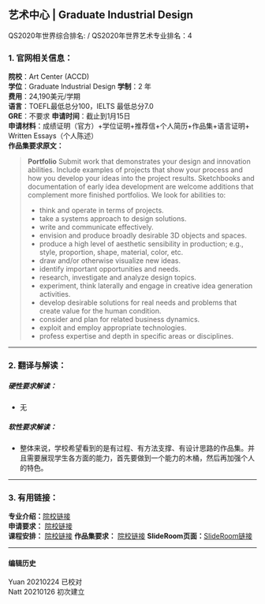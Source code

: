 ## 艺术中心 | Graduate Industrial Design   
QS2020年世界综合排名: /
QS2020年世界艺术专业排名：4



### 1. 官网相关信息：

**院校**：Art Center (ACCD)   
**学位**：Graduate Industrial Design
**学制**：2 年  
**费用**：24,190美元/学期  
**语言**：TOEFL最低总分100，IELTS 最低总分7.0  
**GRE**：不要求
**申请时间**：截止到1月15日     
**申请材料**：成绩证明（官方）+学位证明+推荐信+个人简历+作品集+语言证明+ Written Essays（个人陈述）    
**作品集要求原文：**   

> **Portfolio**
Submit work that demonstrates your design and innovation abilities. Include examples of projects that show your process and how you develop your ideas into the project results. Sketchbooks and documentation of early idea development are welcome additions that complement more finished portfolios. We look for abilities to:
>
>- think and operate in terms of projects.
>- take a systems approach to design solutions.
>- write and communicate effectively.
>- envision and produce broadly desirable 3D objects and spaces.
>- produce a high level of aesthetic sensibility in production; e.g., style, proportion, shape, material, color, etc.
>- draw and/or otherwise visualize new ideas.
>- identify important opportunities and needs.
>- research, investigate and analyze design topics.
>- experiment, think laterally and engage in creative idea generation activities.
>- develop desirable solutions for real needs and problems that create value for the human condition.
>- consider and plan for related business dynamics.
>- exploit and employ appropriate technologies.
>- profess expertise and depth in specific areas or disciplines.


---


### 2. 翻译与解读：

##### 硬性要求解读：
- 无




##### 软性要求解读：
- 整体来说，学校希望看到的是有过程、有方法支撑、有设计思路的作品集。并且需要展现学生各方面的能力，首先要做到一个能力的木桶，然后再加强个人的特色。

---


### 3. 有用链接：

**专业介绍：**[院校链接](http://www.artcenter.edu/academics/graduate-degrees/industrial-design/overview.html)  
**申请要求：** [院校链接](hhttp://www.artcenter.edu/admissions/graduate-admissions/application-requirements.html)  
**课程安排：** [院校链接](http://www.artcenter.edu/academics/graduate-degrees/industrial-design/course-of-study/overview.html)
**作品集要求：** [院校链接](http://www.artcenter.edu/admissions/graduate-admissions/portfolio-requirements/requirements-by-major.html)
**SlideRoom页面：**[SlideRoom链接](https://artcenter.slideroom.com/#/Login)



---


#### 编辑历史
Yuan 20210224 已校对  
Natt 20210126 初次建立  
